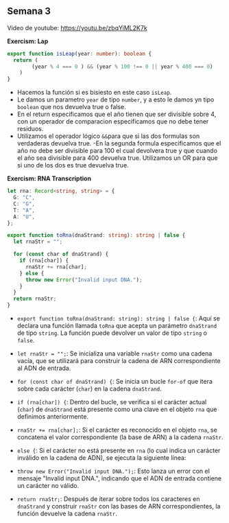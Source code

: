 ## Semana 3

Video de youtube: https://youtu.be/zbqYiML2K7k 

**Exercism: Lap**

```typescript
export function isLeap(year: number): boolean {
  return (
        (year % 4 === 0 ) && (year % 100 !== 0 || year % 400 === 0)
    )
}
```

- Hacemos la función si es bisiesto en este caso `isLeap`.
- Le damos un parametro `year` de tipo `number`, y a esto le damos yn tipo `boolean` que nos devuelva true o false.
- En el return especificamos que el año tienen que ser divisible sobre 4, con un operador de comparacion especificamos que no debe tener residuos.
- Utilizamos el operador lógico `&&`para que si las dos formulas son verdaderas devuelva true.
-En la segunda formula especificamos que el año no debe ser divisible para 100 el cual devolvera true y que cuando el año sea divisible para 400 devuelva true. 
Utilizamos un OR para que si uno de los dos es true devuelva true.

**Exercism: RNA Transcription**

```typescript
let rna: Record<string, string> = {
  G: "C",
  C: "G",
  T: "A",
  A: "U",
};

export function toRna(dnaStrand: string): string | false {
  let rnaStr = "";

  for (const char of dnaStrand) {
    if (rna[char]) {
      rnaStr += rna[char];
    } else {
      throw new Error("Invalid input DNA.");
    }
  }
  return rnaStr;
}
```

- `export function toRna(dnaStrand: string): string | false {`: Aquí se declara una función llamada `toRna` que acepta un parámetro `dnaStrand` de tipo `string`. La función puede devolver un valor de tipo `string` o `false`.

- `let rnaStr = "";`: Se inicializa una variable `rnaStr` como una cadena vacía, que se utilizará para construir la cadena de ARN correspondiente al ADN de entrada.

- `for (const char of dnaStrand) {`: Se inicia un bucle `for-of` que itera sobre cada carácter (`char`) en la cadena `dnaStrand`.

- `if (rna[char]) {`: Dentro del bucle, se verifica si el carácter actual (`char`) de `dnaStrand` está presente como una clave en el objeto `rna` que definimos anteriormente.

- `rnaStr += rna[char];`: Si el carácter es reconocido en el objeto `rna`, se concatena el valor correspondiente (la base de ARN) a la cadena `rnaStr`.

- `else {`: Si el carácter no está presente en `rna` (lo cual indica un carácter inválido en la cadena de ADN), se ejecuta la siguiente línea:

- `throw new Error("Invalid input DNA.");`: Esto lanza un error con el mensaje "Invalid input DNA.", indicando que el ADN de entrada contiene un carácter no válido.

- `return rnaStr;`: Después de iterar sobre todos los caracteres en `dnaStrand` y construir `rnaStr` con las bases de ARN correspondientes, la función devuelve la cadena `rnaStr`.
